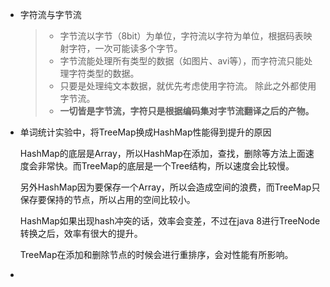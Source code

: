 * 字符流与字节流

  > * 字节流以字节（8bit）为单位，字符流以字符为单位，根据码表映射字符，一次可能读多个字节。
  > * 字节流能处理所有类型的数据（如图片、avi等），而字符流只能处理字符类型的数据。
  > * 只要是处理纯文本数据，就优先考虑使用字符流。 除此之外都使用字节流。
  > * **一切皆是字节流，字符只是根据编码集对字节流翻译之后的产物。**

* 单词统计实验中，将TreeMap换成HashMap性能得到提升的原因

  HashMap的底层是Array，所以HashMap在添加，查找，删除等方法上面速度会非常快。而TreeMap的底层是一个Tree结构，所以速度会比较慢。

  另外HashMap因为要保存一个Array，所以会造成空间的浪费，而TreeMap只保存要保持的节点，所以占用的空间比较小。

  HashMap如果出现hash冲突的话，效率会变差，不过在java 8进行TreeNode转换之后，效率有很大的提升。

  TreeMap在添加和删除节点的时候会进行重排序，会对性能有所影响。

* 

